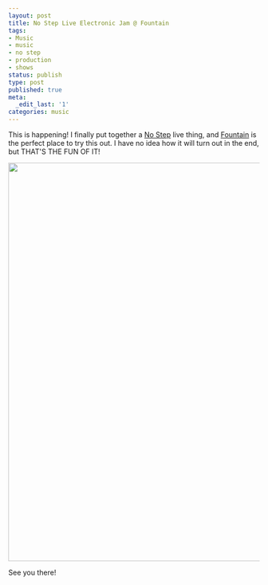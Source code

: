 ```yaml
---
layout: post
title: No Step Live Electronic Jam @ Fountain
tags:
- Music
- music
- no step
- production
- shows
status: publish
type: post
published: true
meta:
  _edit_last: '1'
categories: music
---
```

This is happening! I finally put together a <a href="http://nostep.ca">No Step</a> live thing, and <a href="http://www.facebook.com/pages/Fountain/236050883104637">Fountain</a> is the perfect place to try this out. I have no idea how it will turn out in the end, but THAT'S THE FUN OF IT!

<img src="http://bitbang.ca/wp-content/uploads/2012/06/nostepflyer.png" alt="" title="nostepflyer" width="600" height="800" class="alignnone size-full wp-image-328" />

See you there!
